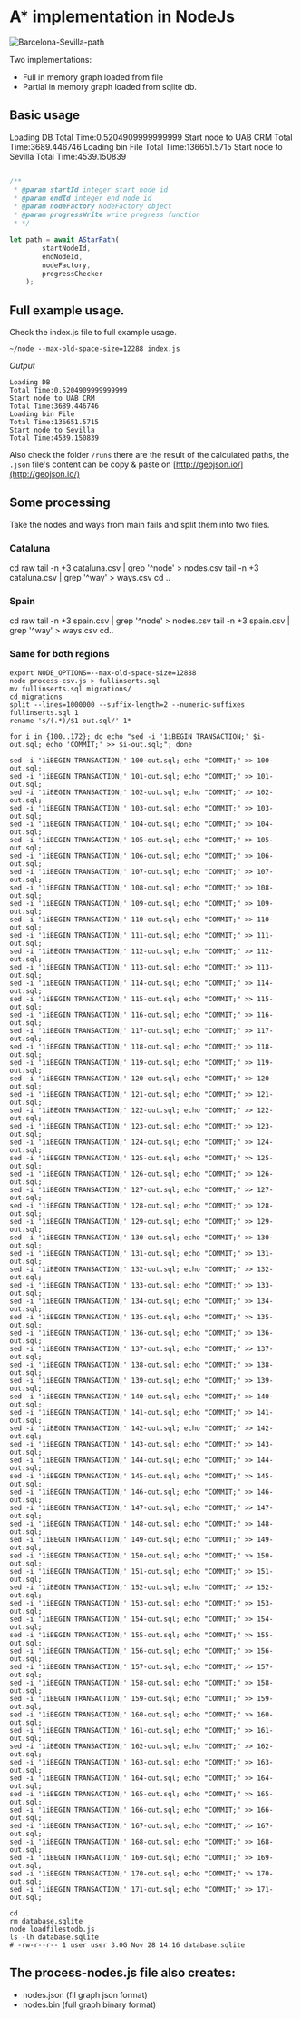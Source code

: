 # A* implementation in NodeJs

![Barcelona-Sevilla-path](Barcelona-servilla-nice-net-animated.gif)

Two implementations: 

- Full in memory graph loaded from file
- Partial in memory graph loaded from sqlite db.

## Basic usage
Loading DB
Total Time:0.5204909999999999
Start node to UAB CRM
Total Time:3689.446746
Loading bin File
Total Time:136651.5715
Start node to Sevilla
Total Time:4539.150839

```javascript

/**
 * @param startId integer start node id
 * @param endId integer end node id
 * @param nodeFactory NodeFactory object
 * @param progressWrite write progress function
 * */

let path = await AStarPath(
        startNodeId,
        endNodeId,
        nodeFactory,
        progressChecker
    );
```

## Full example usage.

Check the index.js file to full example usage.

```shell script
~/node --max-old-space-size=12288 index.js 
```

*Output*

```shell script
Loading DB
Total Time:0.5204909999999999
Start node to UAB CRM
Total Time:3689.446746
Loading bin File
Total Time:136651.5715
Start node to Sevilla
Total Time:4539.150839
```

Also check the folder `/runs` there are the result of the calculated paths,
the `.json` file's content can be copy & paste on [http://geojson.io/](http://geojson.io/)

## Some processing 
Take the nodes and ways from main fails and split them into two files.

### Cataluna
cd raw
tail -n +3 cataluna.csv | grep '^node' > nodes.csv
tail -n +3 cataluna.csv | grep '^way' > ways.csv
cd ..

### Spain
cd raw
tail -n +3 spain.csv | grep '^node' > nodes.csv
tail -n +3 spain.csv | grep '^way' > ways.csv
cd..

### Same for both regions

```shell script
export NODE_OPTIONS=--max-old-space-size=12888
node process-csv.js > fullinserts.sql
mv fullinserts.sql migrations/
cd migrations
split --lines=1000000 --suffix-length=2 --numeric-suffixes fullinserts.sql 1
rename 's/(.*)/$1-out.sql/' 1*

for i in {100..172}; do echo "sed -i '1iBEGIN TRANSACTION;' $i-out.sql; echo 'COMMIT;' >> $i-out.sql;"; done

sed -i '1iBEGIN TRANSACTION;' 100-out.sql; echo "COMMIT;" >> 100-out.sql;
sed -i '1iBEGIN TRANSACTION;' 101-out.sql; echo "COMMIT;" >> 101-out.sql;
sed -i '1iBEGIN TRANSACTION;' 102-out.sql; echo "COMMIT;" >> 102-out.sql;
sed -i '1iBEGIN TRANSACTION;' 103-out.sql; echo "COMMIT;" >> 103-out.sql;
sed -i '1iBEGIN TRANSACTION;' 104-out.sql; echo "COMMIT;" >> 104-out.sql;
sed -i '1iBEGIN TRANSACTION;' 105-out.sql; echo "COMMIT;" >> 105-out.sql;
sed -i '1iBEGIN TRANSACTION;' 106-out.sql; echo "COMMIT;" >> 106-out.sql;
sed -i '1iBEGIN TRANSACTION;' 107-out.sql; echo "COMMIT;" >> 107-out.sql;
sed -i '1iBEGIN TRANSACTION;' 108-out.sql; echo "COMMIT;" >> 108-out.sql;
sed -i '1iBEGIN TRANSACTION;' 109-out.sql; echo "COMMIT;" >> 109-out.sql;
sed -i '1iBEGIN TRANSACTION;' 110-out.sql; echo "COMMIT;" >> 110-out.sql;
sed -i '1iBEGIN TRANSACTION;' 111-out.sql; echo "COMMIT;" >> 111-out.sql;
sed -i '1iBEGIN TRANSACTION;' 112-out.sql; echo "COMMIT;" >> 112-out.sql;
sed -i '1iBEGIN TRANSACTION;' 113-out.sql; echo "COMMIT;" >> 113-out.sql;
sed -i '1iBEGIN TRANSACTION;' 114-out.sql; echo "COMMIT;" >> 114-out.sql;
sed -i '1iBEGIN TRANSACTION;' 115-out.sql; echo "COMMIT;" >> 115-out.sql;
sed -i '1iBEGIN TRANSACTION;' 116-out.sql; echo "COMMIT;" >> 116-out.sql;
sed -i '1iBEGIN TRANSACTION;' 117-out.sql; echo "COMMIT;" >> 117-out.sql;
sed -i '1iBEGIN TRANSACTION;' 118-out.sql; echo "COMMIT;" >> 118-out.sql;
sed -i '1iBEGIN TRANSACTION;' 119-out.sql; echo "COMMIT;" >> 119-out.sql;
sed -i '1iBEGIN TRANSACTION;' 120-out.sql; echo "COMMIT;" >> 120-out.sql;
sed -i '1iBEGIN TRANSACTION;' 121-out.sql; echo "COMMIT;" >> 121-out.sql;
sed -i '1iBEGIN TRANSACTION;' 122-out.sql; echo "COMMIT;" >> 122-out.sql;
sed -i '1iBEGIN TRANSACTION;' 123-out.sql; echo "COMMIT;" >> 123-out.sql;
sed -i '1iBEGIN TRANSACTION;' 124-out.sql; echo "COMMIT;" >> 124-out.sql;
sed -i '1iBEGIN TRANSACTION;' 125-out.sql; echo "COMMIT;" >> 125-out.sql;
sed -i '1iBEGIN TRANSACTION;' 126-out.sql; echo "COMMIT;" >> 126-out.sql;
sed -i '1iBEGIN TRANSACTION;' 127-out.sql; echo "COMMIT;" >> 127-out.sql;
sed -i '1iBEGIN TRANSACTION;' 128-out.sql; echo "COMMIT;" >> 128-out.sql;
sed -i '1iBEGIN TRANSACTION;' 129-out.sql; echo "COMMIT;" >> 129-out.sql;
sed -i '1iBEGIN TRANSACTION;' 130-out.sql; echo "COMMIT;" >> 130-out.sql;
sed -i '1iBEGIN TRANSACTION;' 131-out.sql; echo "COMMIT;" >> 131-out.sql;
sed -i '1iBEGIN TRANSACTION;' 132-out.sql; echo "COMMIT;" >> 132-out.sql;
sed -i '1iBEGIN TRANSACTION;' 133-out.sql; echo "COMMIT;" >> 133-out.sql;
sed -i '1iBEGIN TRANSACTION;' 134-out.sql; echo "COMMIT;" >> 134-out.sql;
sed -i '1iBEGIN TRANSACTION;' 135-out.sql; echo "COMMIT;" >> 135-out.sql;
sed -i '1iBEGIN TRANSACTION;' 136-out.sql; echo "COMMIT;" >> 136-out.sql;
sed -i '1iBEGIN TRANSACTION;' 137-out.sql; echo "COMMIT;" >> 137-out.sql;
sed -i '1iBEGIN TRANSACTION;' 138-out.sql; echo "COMMIT;" >> 138-out.sql;
sed -i '1iBEGIN TRANSACTION;' 139-out.sql; echo "COMMIT;" >> 139-out.sql;
sed -i '1iBEGIN TRANSACTION;' 140-out.sql; echo "COMMIT;" >> 140-out.sql;
sed -i '1iBEGIN TRANSACTION;' 141-out.sql; echo "COMMIT;" >> 141-out.sql;
sed -i '1iBEGIN TRANSACTION;' 142-out.sql; echo "COMMIT;" >> 142-out.sql;
sed -i '1iBEGIN TRANSACTION;' 143-out.sql; echo "COMMIT;" >> 143-out.sql;
sed -i '1iBEGIN TRANSACTION;' 144-out.sql; echo "COMMIT;" >> 144-out.sql;
sed -i '1iBEGIN TRANSACTION;' 145-out.sql; echo "COMMIT;" >> 145-out.sql;
sed -i '1iBEGIN TRANSACTION;' 146-out.sql; echo "COMMIT;" >> 146-out.sql;
sed -i '1iBEGIN TRANSACTION;' 147-out.sql; echo "COMMIT;" >> 147-out.sql;
sed -i '1iBEGIN TRANSACTION;' 148-out.sql; echo "COMMIT;" >> 148-out.sql;
sed -i '1iBEGIN TRANSACTION;' 149-out.sql; echo "COMMIT;" >> 149-out.sql;
sed -i '1iBEGIN TRANSACTION;' 150-out.sql; echo "COMMIT;" >> 150-out.sql;
sed -i '1iBEGIN TRANSACTION;' 151-out.sql; echo "COMMIT;" >> 151-out.sql;
sed -i '1iBEGIN TRANSACTION;' 152-out.sql; echo "COMMIT;" >> 152-out.sql;
sed -i '1iBEGIN TRANSACTION;' 153-out.sql; echo "COMMIT;" >> 153-out.sql;
sed -i '1iBEGIN TRANSACTION;' 154-out.sql; echo "COMMIT;" >> 154-out.sql;
sed -i '1iBEGIN TRANSACTION;' 155-out.sql; echo "COMMIT;" >> 155-out.sql;
sed -i '1iBEGIN TRANSACTION;' 156-out.sql; echo "COMMIT;" >> 156-out.sql;
sed -i '1iBEGIN TRANSACTION;' 157-out.sql; echo "COMMIT;" >> 157-out.sql;
sed -i '1iBEGIN TRANSACTION;' 158-out.sql; echo "COMMIT;" >> 158-out.sql;
sed -i '1iBEGIN TRANSACTION;' 159-out.sql; echo "COMMIT;" >> 159-out.sql;
sed -i '1iBEGIN TRANSACTION;' 160-out.sql; echo "COMMIT;" >> 160-out.sql;
sed -i '1iBEGIN TRANSACTION;' 161-out.sql; echo "COMMIT;" >> 161-out.sql;
sed -i '1iBEGIN TRANSACTION;' 162-out.sql; echo "COMMIT;" >> 162-out.sql;
sed -i '1iBEGIN TRANSACTION;' 163-out.sql; echo "COMMIT;" >> 163-out.sql;
sed -i '1iBEGIN TRANSACTION;' 164-out.sql; echo "COMMIT;" >> 164-out.sql;
sed -i '1iBEGIN TRANSACTION;' 165-out.sql; echo "COMMIT;" >> 165-out.sql;
sed -i '1iBEGIN TRANSACTION;' 166-out.sql; echo "COMMIT;" >> 166-out.sql;
sed -i '1iBEGIN TRANSACTION;' 167-out.sql; echo "COMMIT;" >> 167-out.sql;
sed -i '1iBEGIN TRANSACTION;' 168-out.sql; echo "COMMIT;" >> 168-out.sql;
sed -i '1iBEGIN TRANSACTION;' 169-out.sql; echo "COMMIT;" >> 169-out.sql;
sed -i '1iBEGIN TRANSACTION;' 170-out.sql; echo "COMMIT;" >> 170-out.sql;
sed -i '1iBEGIN TRANSACTION;' 171-out.sql; echo "COMMIT;" >> 171-out.sql;

cd ..
rm database.sqlite 
node loadfilestodb.js
ls -lh database.sqlite
# -rw-r--r-- 1 user user 3.0G Nov 28 14:16 database.sqlite

```

## The process-nodes.js file also creates:

- nodes.json (fll graph json format)
- nodes.bin (full graph binary format)
